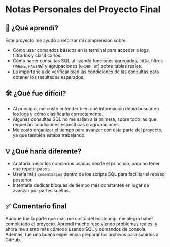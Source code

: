 # Notas Personales del Proyecto Final

## 🧠 ¿Qué aprendí?

Este proyecto me ayudó a reforzar mi comprensión sobre:

- Cómo usar comandos básicos en la terminal para acceder a logs, filtrarlos y clasificarlos.
- Cómo hacer consultas SQL utilizando funciones agregadas, `JOIN`, filtros (`WHERE`, `HAVING`) y agrupaciones (`GROUP BY`) sobre tablas reales.
- La importancia de verificar bien las condiciones de las consultas para obtener los resultados esperados.

## 🛠️ ¿Qué fue difícil?

- Al principio, me costó entender bien qué información debía buscar en los logs y cómo clasificarla correctamente.
- Algunas consultas SQL no me salían a la primera, sobre todo las que requerían condiciones específicas o agrupaciones.
- Me costó organizar el tiempo para avanzar con esta parte del proyecto, ya que también estaba trabajando.

## 💡 ¿Qué haría diferente?

- Anotaría mejor los comandos usados desde el principio, para no tener que repetir pasos.
- Usaría más `comentarios` dentro de los scripts SQL para facilitar el repaso posterior.
- Intentaría dedicar bloques de tiempo más constantes en lugar de avanzar por partes sueltas.

## ✅ Comentario final

Aunque fue la parte que más me costó del bootcamp, me alegra haber completado el proyecto. 
Aprendí mucho resolviendo problemas reales, y ahora me siento más cómodo usando SQL y comandos de consola. 
Además, fue una buena experiencia preparar los archivos para subirlos a GitHub.
